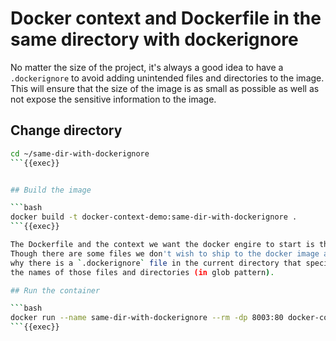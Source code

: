 # Docker context and Dockerfile in the same directory with dockerignore

No matter the size of the project, it's always a good idea to have a
`.dockerignore` to avoid adding unintended files and directories to the image.
This will ensure that the size of the image is as small as possible as well
as not expose the sensitive information to the image.

## Change directory

```bash
cd ~/same-dir-with-dockerignore
```{{exec}}


## Build the image

```bash
docker build -t docker-context-demo:same-dir-with-dockerignore .
```{{exec}}

The Dockerfile and the context we want the docker engire to start is the same.
Though there are some files we don't wish to ship to the docker image and that's
why there is a `.dockerignore` file in the current directory that specifies
the names of those files and directories (in glob pattern).

## Run the container

```bash
docker run --name same-dir-with-dockerignore --rm -dp 8003:80 docker-context-demo:same-dir-with-dockerignore
```{{exec}}
